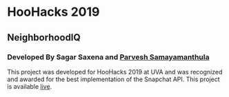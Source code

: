 # HooHacks 2019

## NeighborhoodIQ

### Developed By Sagar Saxena and [Parvesh Samayamanthula](https://github.com/Parvesh-S)

This project was developed for HooHacks 2019 at UVA and was recognized and awarded for the best implementation of the Snapchat API. This project is available [live](https://user.tjhsst.edu/2019ssaxena/hoohacks).
